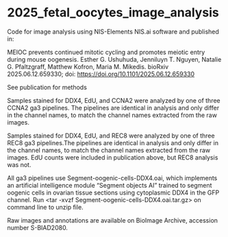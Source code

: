 # 2025_fetal_oocytes_image_analysis

Code for image analysis using NIS-Elements NIS.ai software and published in: 

MEIOC prevents continued mitotic cycling and promotes meiotic entry during mouse oogenesis.
Esther G. Ushuhuda, Jenniluyn T. Nguyen, Natalie G. Pfaltzgraff, Matthew Kofron, Maria M. Mikedis.
bioRxiv 2025.06.12.659330; doi: https://doi.org/10.1101/2025.06.12.659330

See publication for methods

Samples stained for DDX4, EdU, and CCNA2 were analyzed by one of three CCNA2 ga3 pipelines. The pipelines are identical in analysis and only differ in the channel names, to match the channel names extracted from the raw images. 

Samples stained for DDX4, EdU, and REC8 were analyzed by one of three REC8 ga3 pipelines.The pipelines are identical in analysis and only differ in the channel names, to match the channel names extracted from the raw images.  EdU counts were included in publication above, but REC8 analysis was not. 

All ga3 pipelines use Segment-oogenic-cells-DDX4.oai, which implements an artificial intelligence module “Segment objects AI” trained to segment oogenic cells in ovarian tissue sections using cytoplasmic DDX4 in the GFP channel. Run <tar -xvzf Segment-oogenic-cells-DDX4.oai.tar.gz> on command line to unzip file. 

Raw images and annotations are available on BioImage Archive, accession number S-BIAD2080. 
